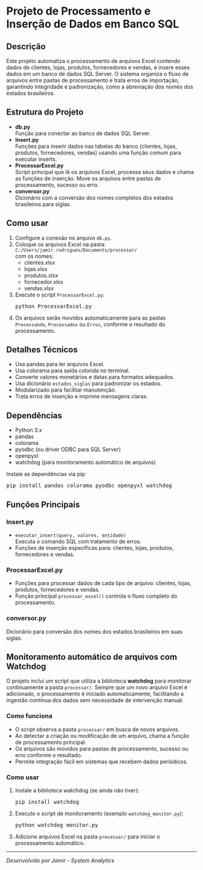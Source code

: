 <body>

<h1>Projeto de Processamento e Inserção de Dados em Banco SQL</h1>

<h2>Descrição</h2>
<p>Este projeto automatiza o processamento de arquivos Excel contendo dados de clientes, lojas, produtos, fornecedores e vendas, e insere esses dados em um banco de dados SQL Server. O sistema organiza o fluxo de arquivos entre pastas de processamento e trata erros de importação, garantindo integridade e padronização, como a abreviação dos nomes dos estados brasileiros.</p>

<h2>Estrutura do Projeto</h2>
<ul>
  <li><strong>db.py</strong><br />Função para conectar ao banco de dados SQL Server.</li>
  <li><strong>Insert.py</strong><br />Funções para inserir dados nas tabelas do banco (clientes, lojas, produtos, fornecedores, vendas) usando uma função comum para executar inserts.</li>
  <li><strong>ProcessarExcel.py</strong><br />Script principal que lê os arquivos Excel, processa seus dados e chama as funções de inserção. Move os arquivos entre pastas de processamento, sucesso ou erro.</li>
  <li><strong>conversor.py</strong><br />Dicionário com a conversão dos nomes completos dos estados brasileiros para siglas.</li>
</ul>

<h2>Como usar</h2>
<ol>
  <li>Configure a conexão no arquivo <code>db.py</code>.</li>
  <li>Coloque os arquivos Excel na pasta:<br />
    <code>C:/Users/jamir.rodrigues/Documents/processar/</code><br />
    com os nomes:
    <ul>
      <li>clientes.xlsx</li>
      <li>lojas.xlsx</li>
      <li>produtos.xlsx</li>
      <li>fornecedor.xlsx</li>
      <li>vendas.xlsx</li>
    </ul>
  </li>
  <li>Execute o script <code>ProcessarExcel.py</code>:<br />
    <pre>python ProcessarExcel.py</pre>
  </li>
  <li>Os arquivos serão movidos automaticamente para as pastas <code>Processando</code>, <code>Processados</code> ou <code>Erros</code>, conforme o resultado do processamento.</li>
</ol>

<h2>Detalhes Técnicos</h2>
<ul>
  <li>Usa pandas para ler arquivos Excel.</li>
  <li>Usa colorama para saída colorida no terminal.</li>
  <li>Converte valores monetários e datas para formatos adequados.</li>
  <li>Usa dicionário <code>estados_siglas</code> para padronizar os estados.</li>
  <li>Modularizado para facilitar manutenção.</li>
  <li>Trata erros de inserção e imprime mensagens claras.</li>
</ul>

<h2>Dependências</h2>
<ul>
  <li>Python 3.x</li>
  <li>pandas</li>
  <li>colorama</li>
  <li>pyodbc (ou driver ODBC para SQL Server)</li>
  <li>openpyxl</li>
  <li>watchdog (para monitoramento automático de arquivos)</li>
</ul>
<p>Instale as dependências via pip:<br />
<pre>pip install pandas colorama pyodbc openpyxl watchdog</pre></p>

<h2>Funções Principais</h2>

<h3>Insert.py</h3>
<ul>
  <li><code>executar_insert(query, valores, entidade)</code><br />
  Executa o comando SQL com tratamento de erros.</li>
  <li>Funções de inserção específicas para: clientes, lojas, produtos, fornecedores e vendas.</li>
</ul>

<h3>ProcessarExcel.py</h3>
<ul>
  <li>Funções para processar dados de cada tipo de arquivo: clientes, lojas, produtos, fornecedores e vendas.</li>
  <li>Função principal <code>processar_excel()</code> controla o fluxo completo do processamento.</li>
</ul>

<h3>conversor.py</h3>
<p>Dicionário para conversão dos nomes dos estados brasileiros em suas siglas.</p>

<h2>Monitoramento automático de arquivos com Watchdog</h2>

<p>O projeto inclui um script que utiliza a biblioteca <strong>watchdog</strong> para monitorar continuamente a pasta <code>processar/</code>. Sempre que um novo arquivo Excel é adicionado, o processamento é iniciado automaticamente, facilitando a ingestão contínua dos dados sem necessidade de intervenção manual.</p>

<h3>Como funciona</h3>
<ul>
  <li>O script observa a pasta <code>processar/</code> em busca de novos arquivos.</li>
  <li>Ao detectar a criação ou modificação de um arquivo, chama a função de processamento principal.</li>
  <li>Os arquivos são movidos para pastas de processamento, sucesso ou erro conforme o resultado.</li>
  <li>Permite integração fácil em sistemas que recebem dados periódicos.</li>
</ul>

<h3>Como usar</h3>
<ol>
  <li>Instale a biblioteca watchdog (se ainda não tiver):<br />
    <pre>pip install watchdog</pre>
  </li>
  <li>Execute o script de monitoramento (exemplo <code>watchdog_monitor.py</code>):<br />
    <pre>python watchdog_monitor.py</pre>
  </li>
  <li>Adicione arquivos Excel na pasta <code>processar/</code> para iniciar o processamento automático.</li>
</ol>

<hr />

<p><em>Desenvolvido por Jamir - System Analytics</em></p>
